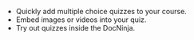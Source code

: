 * Quickly add multiple choice quizzes to your course.
* Embed images or videos into your quiz.
* Try out quizzes inside the DocNinja.